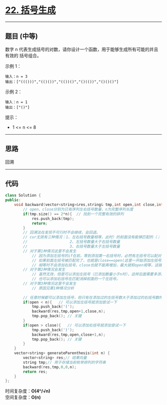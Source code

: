 # [22. 括号生成](https://leetcode.cn/problems/generate-parentheses/description/)

---

## 题目 (中等)

数字 n 代表生成括号的对数，请你设计一个函数，用于能够生成所有可能的并且 有效的 括号组合。  

示例 1：  
```
输入：n = 3
输出：["((()))","(()())","(())()","()(())","()()()"]
```

示例 2：  
```
输入：n = 1
输出：["()"]
```

提示：  

- 1 <= n <= 8

---

## 思路

回溯

---

## 代码

```C++
class Solution {
public:
    void backward(vector<string>&res,string& tmp,int open,int close,int n){
        // open、close分别为已有序列左右括号数量，n为完整序列长度
        if(tmp.size() == 2*n){  // 找到一个完整有效的排列
            res.push_back(tmp);
            return;
        }
        // 回溯法在发现不可行时不会继续，会回退。
        // cur无效有三种情况：1、左右括号数量相等，此时）的前面没有能够匹配的（；
        //                   2、左括号数量大于右括号数量
        //                   3、右括号数量大于左括号数量
        // 对于第1种情况这里不会发生
            // 因为添加左括号的if在前，等到添加第一右括号时，必然有左括号可以配对，
            // 如果前面左括号被匹配完了，也就是close==open(这里一开始添加左括号的if在前，open必然大于close，然后递归过程中close一直小于open，
            // 相等时不会添加右括号，close也就不能再增加，最大就和open相等，这就是回溯)，也不能添加右括号，也就不会出现右括号前面没有左括号与其匹配。
        // 对于第2种情况会发生
            // 虽然无效，但是可以添加左括号（已添加数量小于n时），这样后面需要多添加一个右括号来匹配它
            // 也可以添加右括号在匹配消掉前面的一个左括号。
        // 对于第3种情况这里不会发生
            // 原因见第1种情况分析
        
        // 任意时候都可以添加左括号，但只有在添加过的左括号数大于添加过的右括号数时才可以添加右括号
        if(open < n){   // 可以添加左括号就添加尝试一下
            tmp.push_back('(');
            backward(res,tmp,open+1,close,n);
            tmp.pop_back(); // 关键
        }
        if(open > close){   // 可以添加右括号就添加尝试一下
            tmp.push_back(')');
            backward(res,tmp,open,close+1,n);
            tmp.pop_back(); // 关键
        }
    }
    vector<string> generateParenthesis(int n) {
        vector<string> res;// 结果向量
        string tmp;// 用于存储当前枚举排列的字符串
        backward(res,tmp,0,0,n);
        return res;
    }
};
```

时间复杂度：**O(4ⁿ/√n)**  
空间复杂度：**O(n)**
